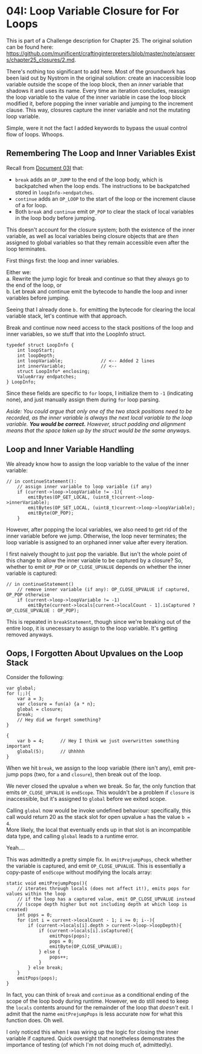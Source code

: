 # 04I: Loop Variable Closure for For Loops

This is part of a Challenge description for Chapter 25. The original solution can be found here: https://github.com/munificent/craftinginterpreters/blob/master/note/answers/chapter25_closures/2.md.

There's nothing too significant to add here. Most of the groundwork has been laid out by Nystrom in the original solution: create an inaccessible loop variable outside the scope of the loop block, then an *inner* variable that shadows it and uses its name. Every time an iteration concludes, reassign the loop variable to the value of the inner variable in case the loop block modified it, before popping the inner variable and jumping to the increment clause. This way, closures capture the inner variable and not the mutating loop variable.

Simple, were it not the fact I added keywords to bypass the usual control flow of loops. Whoops.

## Remembering The Loop and Inner Variables Exist

Recall from [Document 03I](03I_BreakAndContinue.md) that:
- `break` adds an `OP_JUMP` to the end of the loop body, which is backpatched when the loop ends. The instructions to be backpatched stored in `loopInfo->endpatches`.
- `continue` adds an `OP_LOOP` to the start of the loop or the increment clause of a for loop.
- Both `break` and `continue` emit `OP_POP` to clear the stack of local variables in the loop body before jumping.

This doesn't account for the closure system; both the existence of the inner variable, as well as local variables being closure objects that are *then* assigned to global variables so that they remain accessible even after the loop terminates.

First things first: the loop and inner variables.

Either we:  
a. Rewrite the jump logic for break and continue so that they always go to the end of the loop, or  
b. Let break and continue emit the bytecode to handle the loop and inner variables before jumping.

Seeing that I already done `b.` for emitting the bytecode for clearing the local variable stack, let's continue with that approach.

Break and continue now need access to the stack positions of the loop and inner variables, so we stuff that into the LoopInfo struct.

```
typedef struct LoopInfo {
    int loopStart;
    int loopDepth;
    int loopVariable;              // <-- Added 2 lines
    int innerVariable;             // <--
    struct LoopInfo* enclosing;
    ValueArray endpatches;
} LoopInfo;
```

Since these fields are specific to `for` loops, I initialize them to `-1` (indicating none), and just manually assign them during `for` loop parsing.

*Aside: You could argue that only one of the two stack positions need to be recorded, as the inner variable is always the next local variable to the loop variable. **You would be correct.** However, struct padding and alignment means that the space taken up by the struct would be the same anyways.*

## Loop and Inner Variable Handling

We already know how to assign the loop variable to the value of the inner variable:

```
// in continueStatement():
    // assign inner variable to loop variable (if any)
    if (current->loop->loopVariable != -1){
        emitBytes(OP_GET_LOCAL, (uint8_t)current->loop->innerVariable);
        emitBytes(OP_SET_LOCAL, (uint8_t)current->loop->loopVariable);
        emitByte(OP_POP);
    }
```

However, after popping the local variables, we also need to get rid of the inner variable before we jump. Otherwise, the loop never terminates; the loop variable is assigned to an orphaned inner value after every iteration.

I first naively thought to just pop the variable. But isn't the whole point of this change to allow the inner variable to be captured by a closure? So, whether to emit `OP_POP` or `OP_CLOSE_UPVALUE` depends on whether the inner variable is captured:

```
// in continueStatement()
    // remove inner variable (if any): OP_CLOSE_UPVALUE if captured, OP_POP otherwise
    if (current->loop->loopVariable != -1)
        emitByte(current->locals[current->localCount - 1].isCaptured ? OP_CLOSE_UPVALUE : OP_POP);
```

This is repeated in `breakStatement`, though since we're breaking out of the entire loop, it is unecessary to assign to the loop variable. It's getting removed anyways.

## Oops, I Forgotten About Upvalues on the Loop Stack

Consider the following:

```
var global;
for (;;){
    var a = 3;
    var closure = fun(a) {a * n};
    global = closure;
    break;
    // Hey did we forget something?
}

{
    var b = 4;      // Hey I think we just overwritten something important
    global(5);      // Uhhhhh
}
```

When we hit `break`, we assign to the loop variable (there isn't any), emit pre-jump pops (two, for `a` and `closure`), then break out of the loop.

We never closed the upvalue `a` when we break. So far, the only function that emits `OP_CLOSE_UPVALUE` is `endScope`. This wouldn't be a problem if `closure` is inaccessible, but it's assigned to `global` before we exited scope.

Calling `global` now would be invoke undefined behaviour: specifically, this call would return 20 as the stack slot for open upvalue `a` has the value `b = 4`.  
More likely, the local that eventually ends up in that slot is an incompatible data type, and calling `global` leads to a runtime error.

Yeah....

This was admittedly a pretty simple fix. In `emitPrejumpPops`, check whether the variable is captured, and emit `OP_CLOSE_UPVALUE`. This is essentially a copy-paste of `endScope` without modifying the locals array:

```
static void emitPrejumpPops(){
    // iterates through locals (does not affect it!), emits pops for values within the loop
    // if the loop has a captured value, emit OP_CLOSE_UPVALUE instead
    // (scope depth higher but not including depth at which loop is created)
    int pops = 0;
    for (int i = current->localCount - 1; i >= 0; i--){
        if (current->locals[i].depth > current->loop->loopDepth){
            if (current->locals[i].isCaptured){
                emitPops(pops);
                pops = 0;
                emitByte(OP_CLOSE_UPVALUE);
            } else {
                pops++;
            }
        } else break;
    }
    emitPops(pops);
}
```

In fact, you can think of `break` and `continue` as a conditional ending of the scope of the loop body during runtime. However, we do still need to keep the `locals` contents around for the remainder of the loop that *doesn't* exit. I admit that the name `emitPrejumpPops` is less accurate now for what this function does. Oh well.

I only noticed this when I was wiring up the logic for closing the inner variable if captured. Quick oversight that nonetheless demonstrates the importance of testing (of which I'm not doing much of, admittedly).
